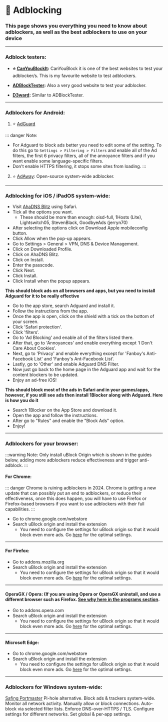# 🚫 Adblocking
###  This page shows you everything you need to know about adblockers, as well as the best adblockers to use on your device 

***

### Adblock testers:

- **⭐ [CanYouBlockIt](https://canyoublockit.com/):** CanYouBlock it is one of the best websites to test your adblocker/s. This is my favourite website to test adblockers.

- **[ADBlockTester](https://adblock-tester.com/):** Also a very good website to test your adblocker.

- **[D3ward](https://d3ward.github.io/toolz/adblock.html):** Similar to ADBlockTester.

***

### Adblockers for Android:

1. ⭐ [AdGuard](https://modyolo.com/download/adguard-28793/4)

::: danger Note:
- For Adguard to block ads better you need to edit some of the setting. To do this go to `Settings > Filtering > Filters` and enable all of the Ad filters, the first 6 privacy filters, all of the annoyance filters and if you want enable some language-specific filters. 
- Don't enable HTTPS filtering, it stops some sites from loading.
:::

2. ⭐ [AdAway](https://www.adaway.org): Open-source system-wide adblocker.

***

### Adblocking for iOS / iPadOS system-wide:

 - Visit [AhaDNS Blitz](https://blitz-setup.ahadns.com/) using Safari.
 - Tick all the options you want.
     - These should be more than enough: oisd-full, 1Hosts (Lite), Lightswitch05, StevenBlack, GoodbyeAds (jerryn70)
 - After selecting the options click on Download Apple mobileconfig button.
 - Click Allow when the pop-up appears.
 - Go to Settings > General > VPN, DNS & Device Management.
 - Click on Downloaded Profile.
 - Click on AhaDNS Blitz.
 - Click on Install.
  - Enter the passcode.
  - Click Next.
  - Click Install.
  - Click Install when the popup appears.

**This should block ads on all browsers and apps, but you need to install Adguard for it to be really effective**
 
- Go to the app store, search Adguard and install it.
 - Follow the instructions from the app.
 - Once the app is open, click on the shield with a tick on the bottom of your screen.
 - Click 'Safari protection'.
 - Click 'filters'.
 - Go to 'Ad Blocking' and enable all of the filters listed there.
 - After that, go to 'Annoyances' and enable everything except 'I Don't Care About Cookies'.
 - Next, go to 'Privacy' and enable everything except for 'Fanboy's Anti-Facebook List' and 'Fanboy's Ant-Facebook List'.
 - Lastly, go to 'Other' and enable Adguard DNS Filter.
 - Now just go back to the home page in the Adguard app and wait for the content blockers to be updated.
 - Enjoy an ad-free iOS!

**This should block most of the ads in Safari and in your games/apps, however, if you still see ads then install 1Blocker along with Adguard. Here is how you do it**

- Search 1Blocker on the App Store and download it.
- Open the app and follow the instructions.
- After go to "Rules" and enable the "Block Ads" option.
- Enjoy!


***

### Adblockers for your browser: 

:::warning Note:
Only install uBlock Origin which is shown in the guides below, adding more adblockers reduce effectiveness and trigger anti-adblock.
:::

#### For Chrome:

::: danger Chrome is ruining adblockers in 2024. 
Chrome is getting a new update that can possibly put an end to adblockers, or reduce their effectiveness, once this does happen, you will have to use Firefox or Firefox-based browsers if you want to use adblockers with their full capabilities.
:::

- Go to chrome.google.com/webstore
- Search uBlock origin and install the extension
   - You need to configure the settings for uBlock origin so that it would block even more ads. Go [here](https://take-me-to.space/en2mB3u.png) for the optimal settings.

***

#### For Firefox:

- Go to addons.mozilla.org
- Search uBlock origin and install the extension
   - You need to configure the settings for uBlock origin so that it would block even more ads. Go [here](https://take-me-to.space/en2mB3u.png) for the optimal settings.

***

#### OperaGX / Opera: (If you are using Opera or OperaGX uninstall, and use a different browser such as Firefox. [See why here in the programs section](https://mediasavvy.pages.dev/Wiki/UnsafeSites.html).

- Go to addons.opera.com
- Search uBlock origin and install the extension
   - You need to configure the settings for uBlock origin so that it would block even more ads. Go [here](https://take-me-to.space/en2mB3u.png) for the optimal settings. 

***

#### Microsoft Edge:

 - Go to chrome.google.com/webstore
 - Search uBlock origin and install the extension
    - You need to configure the settings for uBlock origin so that it would block even more ads. Go [here](https://take-me-to.space/en2mB3u.png) for the optimal settings. 

***

### Adblockers for Windows system-wide:
   [Safing Portmaster](https://safing.io/)
  Pi-hole alternative. Block ads & trackers system-wide. Monitor all network activity. Manually allow or block connections. Auto-block via selected filter lists. Enforce DNS-over-HTTPS / TLS. Configure settings for different networks. Set global & per‑app settings.

